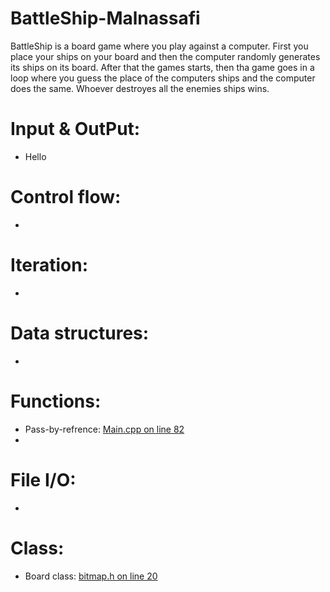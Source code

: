 # BattleShip-Malnassafi
BattleShip is a board game where you play against a computer. First you place your ships on your board and then the computer randomly generates its ships on its board. After that the games starts, then tha game goes in a loop where you guess the place of the computers ships and the computer does the same. Whoever destroyes all the enemies ships wins. 
# Input & OutPut:
* Hello
# Control flow:
* 
# Iteration:
*
# Data structures: 
*
# Functions:
* Pass-by-refrence: [Main.cpp on line 82](/Main.cpp#L82)
*
# File I/O:
*
# Class:
* Board class: [bitmap.h on line 20](/battleship.h#L20)

